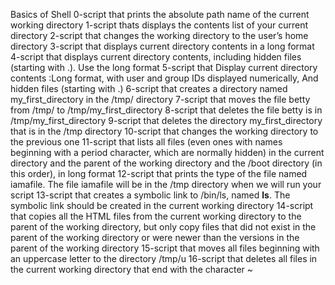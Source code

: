 Basics of Shell
0-script that prints the absolute path name of the current working directory
1-script thats displays the contents list of your current directory
2-script that changes the working directory to the user’s home directory
3-script that displays current directory contents in a long format
4-script that displays current directory contents, including hidden files (starting with .). Use the long format
5-script that Display current directory contents :Long format, with user and group IDs displayed numerically, And hidden files (starting with .)
6-script that creates a directory named my_first_directory in the /tmp/ directory
7-script that moves the file betty from /tmp/ to /tmp/my_first_directory
8-script that deletes the file betty is in /tmp/my_first_directory
9-script that deletes the directory my_first_directory that is in the /tmp directory
10-script that changes the working directory to the previous one
11-script that lists all files (even ones with names beginning with a period character, which are normally hidden) in the current directory and the parent of the working directory and the /boot directory (in this order), in long format
12-script that prints the type of the file named iamafile. The file iamafile will be in the /tmp directory when we will run your script
13-script that creates a symbolic link to /bin/ls, named __ls__. The symbolic link should be created in the current working directory
14-script that copies all the HTML files from the current working directory to the parent of the working directory, but only copy files that did not exist in the parent of the working directory or were newer than the versions in the parent of the working directory
15-script that moves all files beginning with an uppercase letter to the directory /tmp/u
16-script that deletes all files in the current working directory that end with the character ~
